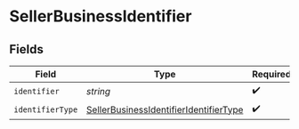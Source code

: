 # SellerBusinessIdentifier


## Fields

| Field                                                                                                   | Type                                                                                                    | Required                                                                                                | Description                                                                                             |
| ------------------------------------------------------------------------------------------------------- | ------------------------------------------------------------------------------------------------------- | ------------------------------------------------------------------------------------------------------- | ------------------------------------------------------------------------------------------------------- |
| `identifier`                                                                                            | *string*                                                                                                | :heavy_check_mark:                                                                                      | N/A                                                                                                     |
| `identifierType`                                                                                        | [SellerBusinessIdentifierIdentifierType](../../models/shared/sellerbusinessidentifieridentifiertype.md) | :heavy_check_mark:                                                                                      | N/A                                                                                                     |